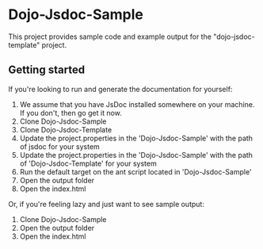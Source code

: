 Dojo-Jsdoc-Sample
=================

This project provides sample code and example output for the "dojo-jsdoc-template" project.

Getting started
-----------------

If you're looking to run and generate the documentation for yourself:
1. We assume that you have JsDoc installed somewhere on your machine. If you don't, then go get it now.
2. Clone Dojo-Jsdoc-Sample
3. Clone Dojo-Jsdoc-Template
4. Update the project.properties in the 'Dojo-Jsdoc-Sample' with the path of jsdoc for your system
5. Update the project.properties in the 'Dojo-Jsdoc-Sample' with the path of 'Dojo-Jsdoc-Template' for your system
6. Run the default target on the ant script located in 'Dojo-Jsdoc-Sample'
7. Open the output folder
8. Open the index.html

Or, if you're feeling lazy and just want to see sample output:
1. Clone Dojo-Jsdoc-Sample
2. Open the output folder
3. Open the index.html
